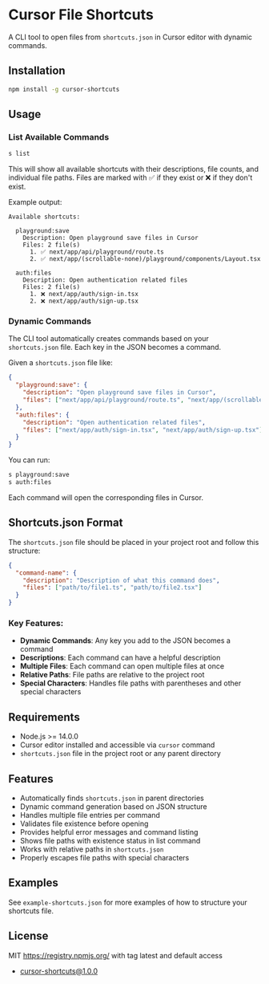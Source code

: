 # Cursor File Shortcuts

A CLI tool to open files from `shortcuts.json` in Cursor editor with dynamic commands.

## Installation

```bash
npm install -g cursor-shortcuts
```

## Usage

### List Available Commands

```bash
s list
```

This will show all available shortcuts with their descriptions, file counts, and individual file paths. Files are marked with ✅ if they exist or ❌ if they don't exist.

Example output:

```
Available shortcuts:

  playground:save
    Description: Open playground save files in Cursor
    Files: 2 file(s)
      1. ✅ next/app/api/playground/route.ts
      2. ✅ next/app/(scrollable-none)/playground/components/Layout.tsx

  auth:files
    Description: Open authentication related files
    Files: 2 file(s)
      1. ❌ next/app/auth/sign-in.tsx
      2. ❌ next/app/auth/sign-up.tsx
```

### Dynamic Commands

The CLI tool automatically creates commands based on your `shortcuts.json` file. Each key in the JSON becomes a command.

Given a `shortcuts.json` file like:

```json
{
  "playground:save": {
    "description": "Open playground save files in Cursor",
    "files": ["next/app/api/playground/route.ts", "next/app/(scrollable-none)/playground/components/Layout.tsx"]
  },
  "auth:files": {
    "description": "Open authentication related files",
    "files": ["next/app/auth/sign-in.tsx", "next/app/auth/sign-up.tsx"]
  }
}
```

You can run:

```bash
s playground:save
s auth:files
```

Each command will open the corresponding files in Cursor.

## Shortcuts.json Format

The `shortcuts.json` file should be placed in your project root and follow this structure:

```json
{
  "command-name": {
    "description": "Description of what this command does",
    "files": ["path/to/file1.ts", "path/to/file2.tsx"]
  }
}
```

### Key Features:

- **Dynamic Commands**: Any key you add to the JSON becomes a command
- **Descriptions**: Each command can have a helpful description
- **Multiple Files**: Each command can open multiple files at once
- **Relative Paths**: File paths are relative to the project root
- **Special Characters**: Handles file paths with parentheses and other special characters

## Requirements

- Node.js >= 14.0.0
- Cursor editor installed and accessible via `cursor` command
- `shortcuts.json` file in the project root or any parent directory

## Features

- Automatically finds `shortcuts.json` in parent directories
- Dynamic command generation based on JSON structure
- Handles multiple file entries per command
- Validates file existence before opening
- Provides helpful error messages and command listing
- Shows file paths with existence status in list command
- Works with relative paths in `shortcuts.json`
- Properly escapes file paths with special characters

## Examples

See `example-shortcuts.json` for more examples of how to structure your shortcuts file.

## License

MIT
https://registry.npmjs.org/ with tag latest and default access

- cursor-shortcuts@1.0.0
